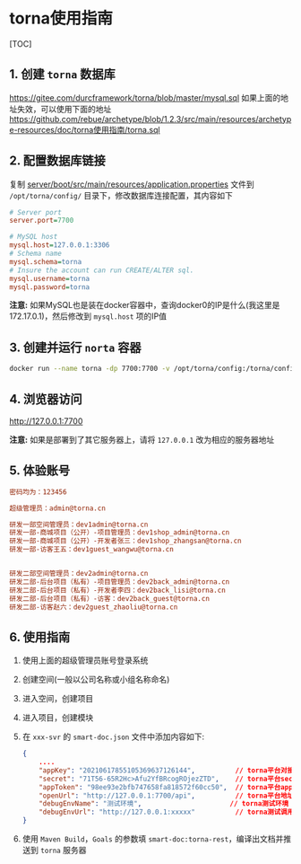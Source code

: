 # torna使用指南

[TOC]

## 1. 创建 `torna` 数据库

<https://gitee.com/durcframework/torna/blob/master/mysql.sql>
如果上面的地址失效，可以使用下面的地址
<https://github.com/rebue/archetype/blob/1.2.3/src/main/resources/archetype-resources/doc/torna使用指南/torna.sql>

## 2. 配置数据库链接

复制 [server/boot/src/main/resources/application.properties](https://gitee.com/durcframework/torna/blob/master/server/boot/src/main/resources/application.properties) 文件到 `/opt/torna/config/` 目录下，修改数据库连接配置，其内容如下

```ini
# Server port
server.port=7700

# MySQL host
mysql.host=127.0.0.1:3306
# Schema name
mysql.schema=torna
# Insure the account can run CREATE/ALTER sql.
mysql.username=torna
mysql.password=torna
```

**注意:** 如果MySQL也是装在docker容器中，查询docker0的IP是什么(我这里是172.17.0.1)，然后修改到 `mysql.host` 项的IP值

## 3. 创建并运行 `norta` 容器

```sh
docker run --name torna -dp 7700:7700 -v /opt/torna/config:/torna/config --restart=always tanghc2020/torna
```

## 4. 浏览器访问

<http://127.0.0.1:7700>

**注意:** 如果是部署到了其它服务器上，请将 `127.0.0.1` 改为相应的服务器地址

## 5. 体验账号

```ini
密码均为：123456

超级管理员：admin@torna.cn

研发一部空间管理员：dev1admin@torna.cn
研发一部-商城项目（公开）-项目管理员：dev1shop_admin@torna.cn
研发一部-商城项目（公开）-开发者张三：dev1shop_zhangsan@torna.cn
研发一部-访客王五：dev1guest_wangwu@torna.cn


研发二部空间管理员：dev2admin@torna.cn
研发二部-后台项目（私有）-项目管理员：dev2back_admin@torna.cn
研发二部-后台项目（私有）-开发者李四：dev2back_lisi@torna.cn
研发二部-后台项目（私有）-访客：dev2back_guest@torna.cn
研发二部-访客赵六：dev2guest_zhaoliu@torna.cn
```

## 6. 使用指南

1. 使用上面的超级管理员账号登录系统
2. 创建空间(一般以公司名称或小组名称命名)
3. 进入空间，创建项目
4. 进入项目，创建模块
5. 在 `xxx-svr` 的 `smart-doc.json` 文件中添加内容如下:

   ```json
   {
       ....
       "appKey": "20210617855105369637126144",          // torna平台对接appKey，在 空间->开放用户 中查看
       "secret": "71T56-65R2Hc>Afu2YfBRcogROjezZTD",    // torna平台secret，在 空间->开放用户 中查看
       "appToken": "98ee93e2bfb747658fa818572f60cc50",  // torna平台appToken，在 项目->模块->OpenAPI 中查看
       "openUrl": "http://127.0.0.1:7700/api",          // torna平台地址，填写自己的私有化部署地址
       "debugEnvName": "测试环境",                      // torna测试环境
       "debugEnvUrl": "http://127.0.0.1:xxxxx"          // torna测试调用微微服务的地址
   }
   ```

6. 使用 `Maven Build`，`Goals` 的参数填 `smart-doc:torna-rest`，编译出文档并推送到 `torna` 服务器
